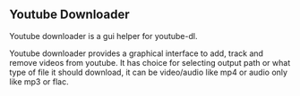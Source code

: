 ## Youtube Downloader

Youtube downloader is a gui helper for youtube-dl.

Youtube downloader provides a graphical interface to add, track and remove videos from youtube. It has choice for selecting output path or what type of file it should download, it can be video/audio like mp4 or audio only like mp3 or flac.
